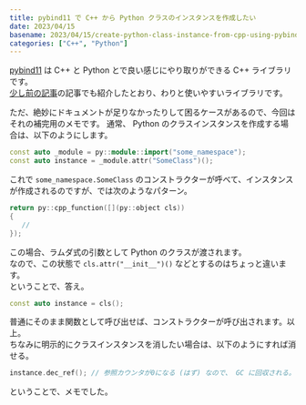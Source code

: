 ```yaml
---
title: pybind11 で C++ から Python クラスのインスタンスを作成したい
date: 2023/04/15
basename: 2023/04/15/create-python-class-instance-from-cpp-using-pybind11
categories: ["C++", "Python"]
---
```


[pybind11](https://pybind11.readthedocs.io/en/stable/index.html) は C++ と Python とで良い感じにやり取りができる C++ ライブラリです。  
[少し前の記事](https://www.natsuneko.blog/entry/2022/09/07/pybind11-redirect-print-output-to-stdout-and-stderr)の記事でも紹介したとおり、わりと使いやすいライブラリです。

ただ、絶妙にドキュメントが足りなかったりして困るケースがあるので、今回はそれの補完用のメモです。
通常、 Python のクラスインスタンスを作成する場合は、以下のようにします。

```cpp
const auto _module = py::module::import("some_namespace");
const auto instance = _module.attr("SomeClass")();
```

これで `some_namespace.SomeClass` のコンストラクターが呼べて、インスタンスが作成されるのですが、では次のようなパターン。

```cpp
return py::cpp_function([](py::object cls))
{
   //
});
```

この場合、ラムダ式の引数として Python のクラスが渡されます。  
なので、この状態で `cls.attr("__init__")()` などとするのはちょっと違います。  
ということで、答え。

```cpp
const auto instance = cls();
```

普通にそのまま関数として呼び出せば、コンストラクターが呼び出されます。以上。  
ちなみに明示的にクラスインスタンスを消したい場合は、以下のようにすれば消せる。

```cpp
instance.dec_ref(); // 参照カウンタが0になる (はず) なので、 GC に回収される。
```

ということで、メモでした。
